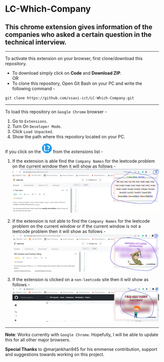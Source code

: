# LC-Which-Company

## This chrome extension gives information of the companies who asked a certain question in the technical interview.
------

To activate this extension on your browser, first clone/download this repository.
- To download simply click on **Code** and **Download ZIP**. 
<br>OR
- To clone this repository, Open Git Bash on your PC and write the following command -
```
git clone https://github.com/ssavi-ict/LC-Which-Company.git
```
-----
To load this repository on `Google Chrome` browser - 
1. Go to `Extensions`.
2. Turn On `Developer Mode`.
3. Click `Load Unpacked`.
4. Show the path where this repostory located on your PC.

If you click on the ![icon](/res/32.png) from the *extensions* list -

1. If the extension is able find the `Company Names` for the leetcode problem on the current window then it will show as follows - 
![found](/res/showing_value_ui.png)

2. If the extension is not able to find the `Company Names` for the leetcode problem on the current window or if the current window is not a leetcode problem then it will show as follows - 
![not found](/res/showing_not_found_ui.png)

3. If the extension is clicked on a `non-leetcode` site then it will show as follows - 
![not found](/res/showing_non_lc_ui.png)

-----

**Note**: Works currently with `Google Chrome`. Hopefully, I will be able to update this for all other major browsers.

**Special Thanks** to @marjankhan945 for his emmense contribution, support and suggestions towards working on this project.
